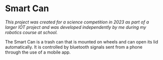 # Smart Can

*This project was created for a science competition in 2023 as part of a larger IOT project and was developed independently by me during my robotics course at school.*

The Smart Can is a trash can that is mounted on wheels and can open its lid automatically. It is controlled by bluetooth signals sent from a phone through the use of a mobile app.
